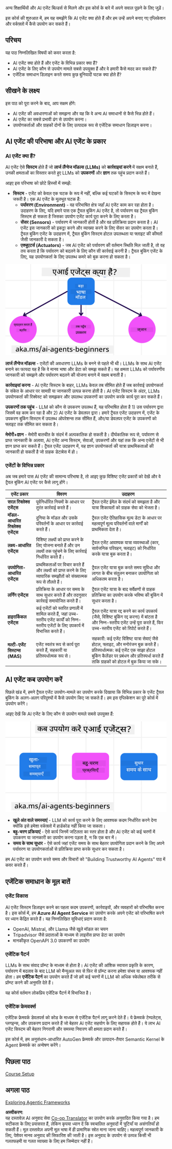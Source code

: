 <!--
CO_OP_TRANSLATOR_METADATA:
{
  "original_hash": "d84943abc8f001ad4670418d32c2d899",
  "translation_date": "2025-05-20T09:41:06+00:00",
  "source_file": "01-intro-to-ai-agents/README.md",
  "language_code": "hi"
}
-->
अन्य शिक्षार्थियों और AI एजेंट बिल्डर्स से मिलने और इस कोर्स के बारे में अपने सवाल पूछने के लिए जुड़ें।

इस कोर्स की शुरुआत में, हम यह समझेंगे कि AI एजेंट क्या होते हैं और हम उन्हें अपने बनाए गए एप्लिकेशन और वर्कफ़्लो में कैसे उपयोग कर सकते हैं।

## परिचय

यह पाठ निम्नलिखित विषयों को कवर करता है:

- AI एजेंट क्या होते हैं और एजेंट के विभिन्न प्रकार क्या हैं?
- AI एजेंट के लिए कौन से उपयोग मामले सबसे उपयुक्त हैं और वे हमारी कैसे मदद कर सकते हैं?
- एजेंटिक समाधान डिज़ाइन करते समय कुछ बुनियादी घटक क्या होते हैं?

## सीखने के लक्ष्य
इस पाठ को पूरा करने के बाद, आप सक्षम होंगे:

- AI एजेंट की अवधारणाओं को समझना और यह कि वे अन्य AI समाधानों से कैसे भिन्न होते हैं।
- AI एजेंट का सबसे प्रभावी ढंग से उपयोग करना।
- उपयोगकर्ताओं और ग्राहकों दोनों के लिए उत्पादक रूप से एजेंटिक समाधान डिज़ाइन करना।

## AI एजेंट की परिभाषा और AI एजेंट के प्रकार

### AI एजेंट क्या हैं?

AI एजेंट ऐसे **सिस्टम** होते हैं जो **लार्ज लैंग्वेज मॉडल्स (LLMs)** को **कार्रवाइयां करने** में सक्षम बनाते हैं, उनकी क्षमताओं का विस्तार करते हुए LLMs को **उपकरणों** और **ज्ञान** तक पहुंच प्रदान करते हैं।

आइए इस परिभाषा को छोटे हिस्सों में समझें:

- **सिस्टम** - एजेंट को केवल एक घटक के रूप में नहीं, बल्कि कई घटकों के सिस्टम के रूप में देखना जरूरी है। एक AI एजेंट के मूलभूत घटक हैं:
  - **पर्यावरण (Environment)** - वह परिभाषित क्षेत्र जहाँ AI एजेंट काम कर रहा होता है। उदाहरण के लिए, यदि हमारे पास एक ट्रैवल बुकिंग AI एजेंट है, तो पर्यावरण वह ट्रैवल बुकिंग सिस्टम हो सकता है जिसका उपयोग एजेंट कार्य पूरा करने के लिए करता है।
  - **सेंसर (Sensors)** - पर्यावरण में जानकारी होती है और वह प्रतिक्रिया प्रदान करता है। AI एजेंट इस जानकारी को इकट्ठा करने और व्याख्या करने के लिए सेंसर का उपयोग करता है। ट्रैवल बुकिंग एजेंट के उदाहरण में, ट्रैवल बुकिंग सिस्टम होटल उपलब्धता या फ्लाइट की कीमतों जैसी जानकारी दे सकता है।
  - **एक्चुएटर्स (Actuators)** - जब AI एजेंट को पर्यावरण की वर्तमान स्थिति मिल जाती है, तो वह तय करता है कि पर्यावरण को बदलने के लिए कौन सी कार्रवाई करनी है। ट्रैवल बुकिंग एजेंट के लिए, यह उपयोगकर्ता के लिए उपलब्ध कमरे को बुक करना हो सकता है।

![What Are AI Agents?](../../../translated_images/what-are-ai-agents.125520f55950b252a429b04a9f41e0152d4dafa1f1bd9081f4f574631acb759e.hi.png)

**लार्ज लैंग्वेज मॉडल्स** - एजेंटों की अवधारणा LLMs के बनने से पहले भी थी। LLMs के साथ AI एजेंट बनाने का फायदा यह है कि वे मानव भाषा और डेटा को समझ सकते हैं। यह क्षमता LLMs को पर्यावरणीय जानकारी को समझने और पर्यावरण बदलने की योजना बनाने में सक्षम बनाती है।

**कार्रवाइयां करना** - AI एजेंट सिस्टम के बाहर, LLMs केवल तब सीमित होते हैं जब कार्रवाई उपयोगकर्ता के संकेत के आधार पर सामग्री या जानकारी उत्पन्न करना होती है। AI एजेंट सिस्टम के अंदर, LLMs उपयोगकर्ता की रिक्वेस्ट को समझकर और उपलब्ध उपकरणों का उपयोग करके कार्य पूरा कर सकते हैं।

**उपकरणों तक पहुंच** - LLM को कौन से उपकरण उपलब्ध हैं, यह परिभाषित होता है 1) उस पर्यावरण द्वारा जिसमें वह काम कर रहा है और 2) AI एजेंट के डेवलपर द्वारा। हमारे ट्रैवल एजेंट उदाहरण में, एजेंट के उपकरण बुकिंग सिस्टम में उपलब्ध ऑपरेशन्स तक सीमित हैं, और/या डेवलपर एजेंट के उपकरणों को फ्लाइट तक सीमित कर सकता है।

**मेमोरी+ज्ञान** - मेमोरी बातचीत के संदर्भ में अल्पकालिक हो सकती है। दीर्घकालिक रूप से, पर्यावरण से प्राप्त जानकारी के अलावा, AI एजेंट अन्य सिस्टम, सेवाओं, उपकरणों और यहां तक कि अन्य एजेंटों से भी ज्ञान प्राप्त कर सकते हैं। ट्रैवल एजेंट उदाहरण में, यह ज्ञान उपयोगकर्ता की यात्रा प्राथमिकताओं की जानकारी हो सकती है जो ग्राहक डेटाबेस में हो।

### एजेंटों के विभिन्न प्रकार

अब जब हमारे पास AI एजेंट की सामान्य परिभाषा है, तो आइए कुछ विशिष्ट एजेंट प्रकारों को देखें और वे ट्रैवल बुकिंग AI एजेंट पर कैसे लागू होंगे।

| **एजेंट प्रकार**              | **विवरण**                                                                                                                             | **उदाहरण**                                                                                                                                                                                                                   |
| ----------------------------- | ------------------------------------------------------------------------------------------------------------------------------------- | ----------------------------------------------------------------------------------------------------------------------------------------------------------------------------------------------------------------------------- |
| **सरल रिफ्लेक्स एजेंट्स**      | पूर्वनिर्धारित नियमों के आधार पर तुरंत कार्रवाई करते हैं।                                                                             | ट्रैवल एजेंट ईमेल के संदर्भ को समझता है और यात्रा शिकायतों को ग्राहक सेवा को भेजता है।                                                                                                                                      |
| **मॉडल-आधारित रिफ्लेक्स एजेंट्स** | दुनिया के मॉडल और उसके परिवर्तनों के आधार पर कार्रवाई करते हैं।                                                                       | ट्रैवल एजेंट ऐतिहासिक मूल्य डेटा के आधार पर महत्वपूर्ण मूल्य परिवर्तनों वाले मार्गों को प्राथमिकता देता है।                                                                                                             |
| **लक्ष्य-आधारित एजेंट्स**       | विशिष्ट लक्ष्यों को प्राप्त करने के लिए योजना बनाते हैं और उन लक्ष्यों तक पहुंचने के लिए कार्रवाई निर्धारित करते हैं।                   | ट्रैवल एजेंट आवश्यक यात्रा व्यवस्थाओं (कार, सार्वजनिक परिवहन, फ्लाइट) को निर्धारित करके यात्रा बुक करता है।                                                                                                                      |
| **उपयोगिता-आधारित एजेंट्स**    | प्राथमिकताओं पर विचार करते हैं और लक्ष्यों को प्राप्त करने के लिए व्यापारिक समझौतों को संख्यात्मक रूप से तौलते हैं।                      | ट्रैवल एजेंट यात्रा बुक करते समय सुविधा और लागत के बीच संतुलन बनाकर उपयोगिता को अधिकतम करता है।                                                                                                                              |
| **लर्निंग एजेंट्स**             | प्रतिक्रिया के आधार पर समय के साथ सुधार करते हैं और तदनुसार कार्रवाई समायोजित करते हैं।                                              | ट्रैवल एजेंट यात्रा के बाद सर्वेक्षणों से ग्राहक प्रतिक्रिया का उपयोग करके भविष्य की बुकिंग में सुधार करता है।                                                                                                               |
| **हाइरार्किकल एजेंट्स**        | कई एजेंटों को स्तरित प्रणाली में शामिल करते हैं, जहां उच्च-स्तरीय एजेंट कार्यों को निम्न-स्तरीय एजेंटों के लिए उपकार्य में विभाजित करते हैं। | ट्रैवल एजेंट यात्रा रद्द करने का कार्य उपकार्य (जैसे, विशिष्ट बुकिंग रद्द करना) में बांटता है और निम्न-स्तरीय एजेंट उन्हें पूरा करते हैं, फिर उच्च-स्तरीय एजेंट को रिपोर्ट करते हैं।                                              |
| **मल्टी-एजेंट सिस्टम्स (MAS)** | एजेंट स्वतंत्र रूप से कार्य पूरा करते हैं, सहकारी या प्रतिस्पर्धात्मक रूप से।                                                         | सहकारी: कई एजेंट विशिष्ट यात्रा सेवाएं जैसे होटल, फ्लाइट, और मनोरंजन बुक करते हैं। प्रतिस्पर्धात्मक: कई एजेंट एक साझा होटल बुकिंग कैलेंडर पर प्रबंधन और प्रतिस्पर्धा करते हैं ताकि ग्राहकों को होटल में बुक किया जा सके। |

## AI एजेंट कब उपयोग करें

पिछले खंड में, हमने ट्रैवल एजेंट उपयोग-मामले का उपयोग करके दिखाया कि विभिन्न प्रकार के एजेंट ट्रैवल बुकिंग के अलग-अलग परिदृश्यों में कैसे उपयोग किए जा सकते हैं। हम इस एप्लिकेशन का पूरे कोर्स में उपयोग करेंगे।

आइए देखें कि AI एजेंट के लिए कौन से उपयोग मामले सबसे उपयुक्त हैं:

![When to use AI Agents?](../../../translated_images/when-to-use-ai-agents.912b9a02e9e0e2af45a3e24faa4e912e334ec23f21f0cf5cb040b7e899b09cd0.hi.png)

- **खुले अंत वाले समस्याएं** - LLM को कार्य पूरा करने के लिए आवश्यक कदम निर्धारित करने देना क्योंकि इसे हमेशा वर्कफ़्लो में हार्डकोड नहीं किया जा सकता।
- **बहु-चरण प्रक्रियाएं** - ऐसे कार्य जिनमें जटिलता का स्तर होता है और AI एजेंट को कई चरणों में उपकरण या जानकारी का उपयोग करना पड़ता है, न कि एक बार में।
- **समय के साथ सुधार** - ऐसे कार्य जहां एजेंट समय के साथ बेहतर उपयोगिता प्रदान करने के लिए अपने पर्यावरण या उपयोगकर्ताओं से प्रतिक्रिया प्राप्त करके सुधार कर सकता है।

हम AI एजेंट का उपयोग करते समय और विचारों को "Building Trustworthy AI Agents" पाठ में कवर करते हैं।

## एजेंटिक समाधान के मूल बातें

### एजेंट विकास

AI एजेंट सिस्टम डिज़ाइन करने का पहला कदम उपकरणों, कार्रवाइयों, और व्यवहारों को परिभाषित करना है। इस कोर्स में, हम **Azure AI Agent Service** का उपयोग करके अपने एजेंट को परिभाषित करने पर ध्यान केंद्रित करते हैं। यह निम्नलिखित सुविधाएं प्रदान करता है:

- OpenAI, Mistral, और Llama जैसे खुले मॉडल का चयन
- Tripadvisor जैसे प्रदाताओं के माध्यम से लाइसेंस प्राप्त डेटा का उपयोग
- मानकीकृत OpenAPI 3.0 उपकरणों का उपयोग

### एजेंटिक पैटर्न

LLMs के साथ संवाद प्रॉम्प्ट के माध्यम से होता है। AI एजेंट की आंशिक स्वायत्त प्रकृति के कारण, पर्यावरण में बदलाव के बाद LLM को मैन्युअल रूप से फिर से प्रॉम्प्ट करना हमेशा संभव या आवश्यक नहीं होता। हम **एजेंटिक पैटर्न** का उपयोग करते हैं जो हमें कई चरणों में LLM को अधिक स्केलेबल तरीके से प्रॉम्प्ट करने की अनुमति देते हैं।

यह कोर्स वर्तमान लोकप्रिय एजेंटिक पैटर्न में विभाजित है।

### एजेंटिक फ्रेमवर्क्स

एजेंटिक फ्रेमवर्क डेवलपर्स को कोड के माध्यम से एजेंटिक पैटर्न लागू करने देते हैं। ये फ्रेमवर्क टेम्पलेट्स, प्लगइन्स, और उपकरण प्रदान करते हैं जो बेहतर AI एजेंट सहयोग के लिए सहायक होते हैं। ये लाभ AI एजेंट सिस्टम की बेहतर निगरानी और समस्या निवारण की क्षमता प्रदान करते हैं।

इस कोर्स में, हम अनुसंधान-आधारित AutoGen फ्रेमवर्क और उत्पादन-तैयार Semantic Kernel के Agent फ्रेमवर्क का अन्वेषण करेंगे।

## पिछला पाठ

[Course Setup](../00-course-setup/README.md)

## अगला पाठ

[Exploring Agentic Frameworks](../02-explore-agentic-frameworks/README.md)

**अस्वीकरण**:  
यह दस्तावेज़ AI अनुवाद सेवा [Co-op Translator](https://github.com/Azure/co-op-translator) का उपयोग करके अनुवादित किया गया है। हम सटीकता के लिए प्रयासरत हैं, लेकिन कृपया ध्यान दें कि स्वचालित अनुवादों में त्रुटियाँ या असंगतियाँ हो सकती हैं। मूल दस्तावेज़ अपनी मूल भाषा में ही प्रामाणिक स्रोत माना जाना चाहिए। महत्वपूर्ण जानकारी के लिए, पेशेवर मानव अनुवाद की सिफारिश की जाती है। इस अनुवाद के उपयोग से उत्पन्न किसी भी गलतफहमी या गलत व्याख्या के लिए हम जिम्मेदार नहीं हैं।